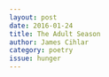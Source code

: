 ```yaml
---
layout: post 
date: 2016-01-24
title: The Adult Season
author: James Cihlar
category: poetry
issue: hunger
---
```

